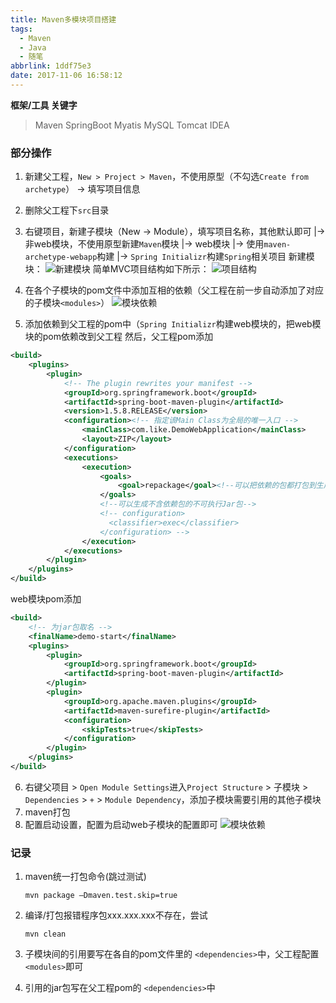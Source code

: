 ```yaml
---
title: Maven多模块项目搭建
tags:
  - Maven
  - Java
  - 随笔
abbrlink: 1ddf75e3
date: 2017-11-06 16:58:12
---
```


__框架/工具 关键字__
> Maven SpringBoot Myatis MySQL Tomcat IDEA

### 部分操作
1. 新建父工程，`New > Project > Maven`，不使用原型（不勾选`Create from archetype`） -> 填写项目信息
2. 删除父工程下`src`目录
3. 右键项目，新建子模块（New -> Module），填写项目名称，其他默认即可
   |-> 非web模块，不使用原型新建`Maven`模块
   |-> web模块
     |-> 使用`maven-archetype-webapp`构建
     |-> `Spring Initializr`构建`Spring`相关项目
新建模块：
![新建模块](/assets/images/multi_module_demo/new-module.png)
简单MVC项目结构如下所示：
![项目结构](/assets/images/multi_module_demo/project-struct.png)

4. 在各个子模块的pom文件中添加互相的依赖（父工程在前一步自动添加了对应的子模块`<modules>`）
![模块依赖](/assets/images/multi_module_demo/module-dependencies.png)

5. 添加依赖到父工程的pom中（`Spring Initializr`构建web模块的，把web模块的pom依赖改到父工程
然后，父工程pom添加
```xml
<build>
    <plugins>
        <plugin>
            <!-- The plugin rewrites your manifest -->
            <groupId>org.springframework.boot</groupId>
            <artifactId>spring-boot-maven-plugin</artifactId>
            <version>1.5.8.RELEASE</version>
            <configuration><!-- 指定该Main Class为全局的唯一入口 -->
                <mainClass>com.like.DemoWebApplication</mainClass>
                <layout>ZIP</layout>
            </configuration>
            <executions>
                <execution>
                    <goals>
                        <goal>repackage</goal><!--可以把依赖的包都打包到生成的Jar包中-->
                    </goals>
                    <!--可以生成不含依赖包的不可执行Jar包-->
                    <!-- configuration>
                      <classifier>exec</classifier>
                    </configuration> -->
                </execution>
            </executions>
        </plugin>
    </plugins>
</build>
```
web模块pom添加
```xml
<build>
    <!-- 为jar包取名 -->
    <finalName>demo-start</finalName>
    <plugins>
        <plugin>
            <groupId>org.springframework.boot</groupId>
            <artifactId>spring-boot-maven-plugin</artifactId>
        </plugin>
        <plugin>
            <groupId>org.apache.maven.plugins</groupId>
            <artifactId>maven-surefire-plugin</artifactId>
            <configuration>
                <skipTests>true</skipTests>
            </configuration>
        </plugin>
    </plugins>
</build>
```
6. 右键父项目 > `Open Module Settings`进入`Project Structure` > 子模块 > `Dependencies` > `+` > `Module Dependency`，添加子模块需要引用的其他子模块
7. maven打包
8. 配置启动设置，配置为启动web子模块的配置即可
![模块依赖](/assets/images/multi_module_demo/run-config.png)

### 记录
1. maven统一打包命令(跳过测试)
    ```
    mvn package —Dmaven.test.skip=true
    ```

2. 编译/打包报错程序包xxx.xxx.xxx不存在，尝试
    ```
    mvn clean
    ```

3. 子模块间的引用要写在各自的pom文件里的 `<dependencies>`中，父工程配置`<modules>`即可

4. 引用的jar包写在父工程pom的 `<dependencies>`中
